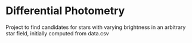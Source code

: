 # Differential Photometry

Project to find candidates for stars with varying brightness in an arbitrary star field, initially computed from data.csv
